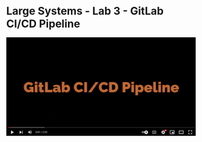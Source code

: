# Large Systems - Lab 3 - GitLab CI/CD Pipeline
[![Video1](https://github.com/husseinahmed-dev/LS-Lab3/blob/main/video-cover.jpg)](https://youtu.be/5t5q5AEEFEc)
